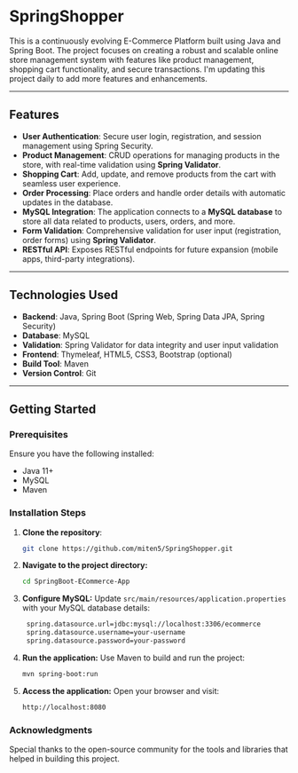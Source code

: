# SpringShopper

This is a continuously evolving E-Commerce Platform built using Java and Spring Boot. The project focuses on creating a robust and scalable online store management system with features like product management, shopping cart functionality, and secure transactions. I'm updating this project daily to add more features and enhancements.

---

## Features
- **User Authentication**: Secure user login, registration, and session management using Spring Security.
- **Product Management**: CRUD operations for managing products in the store, with real-time validation using **Spring Validator**.
- **Shopping Cart**: Add, update, and remove products from the cart with seamless user experience.
- **Order Processing**: Place orders and handle order details with automatic updates in the database.
- **MySQL Integration**: The application connects to a **MySQL database** to store all data related to products, users, orders, and more.
- **Form Validation**: Comprehensive validation for user input (registration, order forms) using **Spring Validator**.
- **RESTful API**: Exposes RESTful endpoints for future expansion (mobile apps, third-party integrations).

---

## Technologies Used
- **Backend**: Java, Spring Boot (Spring Web, Spring Data JPA, Spring Security)
- **Database**: MySQL
- **Validation**: Spring Validator for data integrity and user input validation
- **Frontend**: Thymeleaf, HTML5, CSS3, Bootstrap (optional)
- **Build Tool**: Maven
- **Version Control**: Git

---

## Getting Started

### Prerequisites
Ensure you have the following installed:
- Java 11+
- MySQL
- Maven

### Installation Steps

1. **Clone the repository**:
   ```bash
   git clone https://github.com/miten5/SpringShopper.git
   
2. **Navigate to the project directory:**
   ```bash
   cd SpringBoot-ECommerce-App
   
3. **Configure MySQL:** Update ```src/main/resources/application.properties``` with your MySQL database details:
   ```bash
    spring.datasource.url=jdbc:mysql://localhost:3306/ecommerce
    spring.datasource.username=your-username
    spring.datasource.password=your-password
   
4. **Run the application:** Use Maven to build and run the project:
   ```bash
   mvn spring-boot:run

5. **Access the application:** Open your browser and visit:
   ```bash
   http://localhost:8080
   
### Acknowledgments
Special thanks to the open-source community for the tools and libraries that helped in building this project.